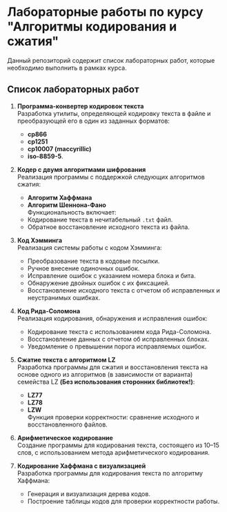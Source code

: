 # Лабораторные работы по курсу "Алгоритмы кодирования и сжатия"

Данный репозиторий содержит список лабораторных работ, которые необходимо выполнить в рамках курса.

## Список лабораторных работ

1. **Программа-конвертер кодировок текста**  
    Разработка утилиты, определяющей кодировку текста в файле и преобразующей его в один из заданных форматов:
    
    - **cp866**
    - **cp1251**
    - **cp10007 (maccyrillic)**
    - **iso-8859-5**.
2. **Кодер с двумя алгоритмами шифрования**  
    Реализация программы с поддержкой следующих алгоритмов сжатия:
    
    - **Алгоритм Хаффмана**
    - **Алгоритм Шеннона-Фано**  
        Функциональность включает:
    - Кодирование текста в нечитабельный `.txt` файл.
    - Обратное восстановление исходного текста из файла.
3. **Код Хэмминга**  
    Реализация системы работы с кодом Хэмминга:
    
    - Преобразование текста в кодовые посылки.
    - Ручное внесение одиночных ошибок.
    - Исправление ошибок с указанием номера блока и бита.
    - Обнаружение двойных ошибок с их фиксацией.
    - Восстановление исходного текста с отчетом об исправленных и неустранимых ошибках.
4. **Код Рида-Соломона**  
    Реализация кодирования, обнаружения и исправления ошибок:
    
    - Кодирование текста с использованием кода Рида-Соломона.
    - Восстановление данных с отчетом об исправленных блоках.
    - Уведомление о превышении порога исправляемых ошибок.
5. **Сжатие текста с алгоритмом LZ**  
    Разработка программы для сжатия и восстановления текста на основе одного из алгоритмов (в зависимости от варианта) семейства LZ **(Без использования сторонних библиотек!)**:
    - **LZ77**
    - **LZ78**
    - **LZW**  
        Функция проверки корректности: сравнение исходного и восстановленного файлов.
6. **Арифметическое кодирование**  
    Создание программы для кодирования текста, состоящего из 10–15 слов, с использованием метода арифметического кодирования.
    
7. **Кодирование Хаффмана с визуализацией**  
    Разработка программы для кодирования текста по алгоритму Хаффмана:
    
    - Генерация и визуализация дерева кодов.
    - Построение таблицы кодов для проверки корректности работы.